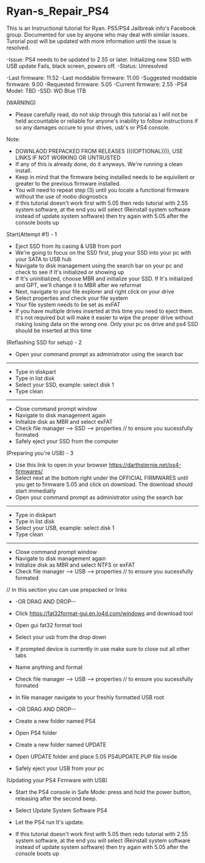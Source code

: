 # Ryan-s_Repair_PS4
This is an Instructional tutorial for Ryan. PS5/PS4 Jailbreak info's Facebook group. Documented for use by anyone who may deal with similar issues. Turorial post will be updated with more information until the issue is resolved. 

-Issue: PS4 needs to be updated to 2.55 or later. Initializing new SSD with USB update Fails, black screen, powers off.
-Status: Unresolved

-Last firmware: 11.52
-Last moddable firmware: 11.00
-Suggested moddable firmware: 9.00
-Requested firmware: 5.05
-Current firmware: 2.55
-PS4 Model: TBD
-SSD: WD Blue 1TB

(WARNING)
- Please carefully read, do not skip through this tutorial as I will not be held accountable or reliable for anyone's inability to follow instructions if so any damages occure to your drives, usb's or PS4 console.

Note: 
- DOWNLAOD PREPACKED FROM RELEASES ((((OPTIONAL)))), USE LINKS IF NOT WORKING OR UNTRUSTED
- If any of this is already done, do it anyways. We're running a clean install.
- Keep in mind that the firmware being installed needs to be equivilent or greater to the previous firmware installed. 
- You will need to repeat step (3) until you locate a functional firmware without the use of mobo diognostics
- If this tutorial doesn't work first with 5.05 then redo tutorial with 2.55 system software, at the end you will select (Reinstall system software instead of update system software) then try again with 5.05 after the console boots up


Start(Attempt #1) - 1
- Eject SSD from its casing & USB from port
- We're going to focus on the SSD first, plug your SSD into your pc with your SATA to USB hub
- Navigate to disk management using the search bar on your pc and check to see if It's initialized or showing up
- If It's uninitialized, choose MBR and initialize your SSD. If It's initialized and GPT, we'll change it to MBR after we reformat
- Next, navigate to your file explorer and right click on your drive
- Select properties and check your file system
- Your file system needs to be set as exFAT
- If you have multiple drives inserted at this time you need to eject them. It's not required but will make it easier to wipe the proper drive without risking losing data on the wrong one. Only your pc os drive and ps4 SSD should be inserted at this time

(Reflashing SSD for setup) - 2
- Open your command prompt as administrator using the search bar
- ----------------------------------------
- Type in diskpart
- Type in list disk
- Select your SSD, example: select disk 1
- Type clean
- ----------------------------------------
- Close command prompt window
- Navigate to disk management again
- Initialize disk as MBR and select exFAT
- Check file manager --> SSD --> properties // to ensure you sucessfully formated
- Safely eject your SSD from the computer

(Preparing you're USB) - 3
- Use this link to open in your browser https://darthsternie.net/ps4-firmwares/
- Select next at the bottom right under the OFFICIAL FIRMWARES until you get to firmware 5.05 and click on download. The download should start immediatly
- Open your command prompt as administrator using the search bar
- ----------------------------------------
- Type in diskpart
- Type in list disk
- Select your USB, example: select disk 1
- Type clean
- ----------------------------------------
- Close command prompt window
- Navigate to disk management again
- Initialize disk as MBR and select NTFS or exFAT
- Check file manager --> USB --> properties // to ensure you sucessfully formated


// In this section you can use prepacked or links

- -OR DRAG AND DROP--
- Click https://fat32format-gui.en.lo4d.com/windows and download tool
- Open gui fat32 format tool
- Select your usb from the drop down
- If prompted device is currently in use make sure to close out all other tabs
- Name anything and format
- Check file manager --> USB --> properties // to ensure you sucessfully formated
- In file manager navigate to your freshly formatted USB root
  
- -OR DRAG AND DROP--
- Create a new folder named PS4
- Open PS4 folder
- Create a new folder named UPDATE
- Open UPDATE folder and place 5.05 PS4UPDATE.PUP file inside
- Safely eject your USB from your pc

(Updating your PS4 Firmware with USB)
- Start the PS4 console in Safe Mode: press and hold the power button, releasing after the second beep.
- Select Update System Software PS4
- Let the PS4 run It's update.

- If this tutorial doesn't work first with 5.05 then redo tutorial with 2.55 system software, at the end you will select (Reinstall system software instead of update system software) then try again with 5.05 after the console boots up
